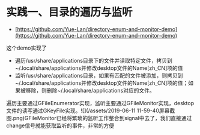 # 实践一、目录的遍历与监听

* [https://github.com/Yue-Lan/directory-enum-and-monitor-demo](https://github.com/Yue-Lan/directory-enum-and-monitor-demo)

这个demo实现了

* 遍历/usr/share/applications目录下的文件并读取特定文件，拷贝到 ~/.local/share/applications并修改desktop文件的Name\[zh\_CN\]项的值
* 监听/usr/share/applications目录，如果有匹配的文件被添加，则拷贝到 ~/.local/share/applications并修改desktop文件的Name\[zh\_CN\]项的值；如果被移除，则删除~/.local/share/applications对应的文件。

遍历主要通过GFileEnumerator实现，监听主要通过GFileMonitor实现，desktop文件的读写通过GKeyFile实现。![](/assets/2019-06-11 11-59-40屏幕截图.png)GFileMonitor已经将繁琐的监听工作整合到signal中去了，我们直接通过change信号就能获取监听的事件，非常的方便

